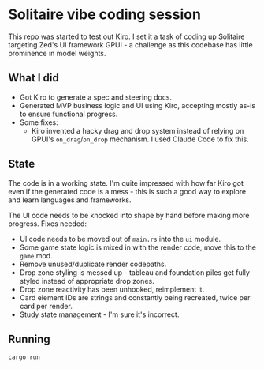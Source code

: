 # Solitaire vibe coding session

This repo was started to test out Kiro. I set it a task of coding up Solitaire targeting Zed's UI framework GPUI - a 
challenge as this codebase has little prominence in model weights.

## What I did

* Got Kiro to generate a spec and steering docs.
* Generated MVP business logic and UI using Kiro, accepting mostly as-is to ensure functional progress.
* Some fixes:
    * Kiro invented a hacky drag and drop system instead of relying on GPUI's `on_drag`/`on_drop` mechanism. I used 
      Claude Code to fix this.

## State

The code is in a working state. I'm quite impressed with how far Kiro got even if the generated code is a mess - this is 
such a good way to explore and learn languages and frameworks.

The UI code needs to be knocked into shape by hand before making more progress. Fixes needed:

* UI code needs to be moved out of `main.rs` into the `ui` module.
* Some game state logic is mixed in with the render code, move this to the `game` mod.
* Remove unused/duplicate render codepaths.
* Drop zone styling is messed up - tableau and foundation piles get fully styled instead of appropriate drop zones.
* Drop zone reactivity has been unhooked, reimplement it.
* Card element IDs are strings and constantly being recreated, twice per card per render.
* Study state management - I'm sure it's incorrect.

## Running

```bash
cargo run
```